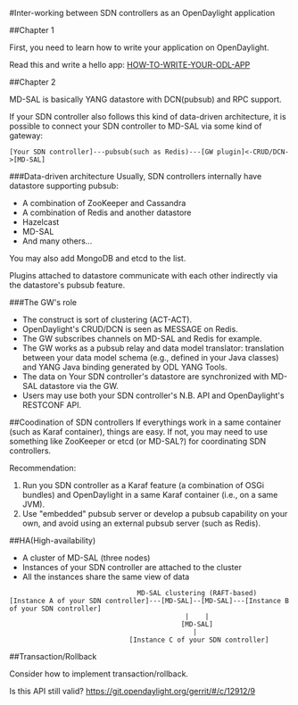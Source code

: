 #Inter-working between SDN controllers as an OpenDaylight application

##Chapter 1

First, you need to learn how to write your application on OpenDaylight.

Read this and write a hello app: [HOW-TO-WRITE-YOUR-ODL-APP](./HOWTO.md)

##Chapter 2

MD-SAL is basically YANG datastore with DCN(pubsub) and RPC support.

If your SDN controller also follows this kind of data-driven architecture, it is possible to connect your SDN controller to MD-SAL via some kind of gateway:

```
[Your SDN controller]---pubsub(such as Redis)---[GW plugin]<-CRUD/DCN->[MD-SAL]

```

###Data-driven architecture
Usually, SDN controllers internally have datastore supporting pubsub:
- A combination of ZooKeeper and Cassandra
- A combination of Redis and another datastore
- Hazelcast
- MD-SAL
- And many others...

You may also add MongoDB and etcd to the list.

Plugins attached to datastore communicate with each other indirectly via the datastore's pubsub feature.

###The GW's role
- The construct is sort of clustering (ACT-ACT).
- OpenDaylight's CRUD/DCN is seen as MESSAGE on Redis.
- The GW subscribes channels on MD-SAL and Redis for example.
- The GW works as a pubsub relay and data model translator: translation between your data model schema (e.g., defined in your Java classes) and YANG Java binding generated by ODL YANG Tools.
- The data on Your SDN controller's datastore are synchronized with MD-SAL datastore via the GW.
- Users may use both your SDN controller's N.B. API and OpenDaylight's RESTCONF API.

##Coodination of SDN controllers
If everythings work in a same container (such as Karaf container), things are easy. If not, you may need to use something like ZooKeeper or etcd (or MD-SAL?) for coordinating SDN controllers.

Recommendation:

1. Run you SDN controller as a Karaf feature (a combination of OSGi bundles) and OpenDaylight in a same Karaf container (i.e., on a same JVM).
2. Use "embedded" pubsub server or develop a pubsub capability on your own, and avoid using an external pubsub server (such as Redis).

##HA(High-availability)

- A cluster of MD-SAL (three nodes)
- Instances of your SDN controller are attached to the cluster
- All the instances share the same view of data
```
                                MD-SAL clustering (RAFT-based)
[Instance A of your SDN controller]---[MD-SAL]--[MD-SAL]---[Instance B of your SDN controller]
                                            |    |
                                           [MD-SAL]
                                              |
                              [Instance C of your SDN controller]
```

##Transaction/Rollback

Consider how to implement transaction/rollback.

Is this API still valid? https://git.opendaylight.org/gerrit/#/c/12912/9
